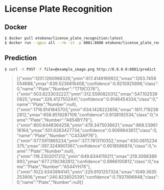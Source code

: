 # License Plate Recognition
## Docker

```bash
$ docker pull etokone/license_plate_recognition:latest
$ docker run --gpus all --rm -it -p 8081:8080 etokone/license_plate_recognition:latest
```

## Prediction
```bash
$ curl -X POST -F file=@example_image.png http://0.0.0.0:8081/predict
```
>[{\"xmin\":1201.1260986328,\"ymin\":617.4149169922,\"xmax\":1283.7456054688,\"ymax\":639.5236816406,\"confidence\":0.9210925698,\"class\":0,\"name\":\"Plate\",\"Number\":\"T719CO76\"},{\"xmin\":503.8233032227,\"ymin\":312.5590820312,\"xmax\":547.1025390625,\"ymax\":326.4127502441,\"confidence\":0.9146454334,\"class\":0,\"name\":\"Plate\",\"Number\":null},{\"xmin\":1716.9141845703,\"ymin\":634.1428222656,\"xmax\":1811.7192382812,\"ymax\":658.8519287109,\"confidence\":0.9138192534,\"class\":0,\"name\":\"Plate\",\"Number\":\"A854BY79\"},{\"xmin\":800.6448364258,\"ymin\":478.3475036621,\"xmax\":868.5396118164,\"ymax\":501.6263427734,\"confidence\":0.9069643617,\"class\":0,\"name\":\"Plate\",\"Number\":\"C433AP76\"},{\"xmin\":577.5911865234,\"ymin\":377.7813110352,\"xmax\":630.0615234375,\"ymax\":397.3248901367,\"confidence\":0.9018586874,\"class\":0,\"name\":\"Plate\",\"Number\":null},{\"xmin\":118.2302017212,\"ymin\":649.8344116211,\"xmax\":219.3068389893,\"ymax\":677.2192382812,\"confidence\":0.8966100812,\"class\":0,\"name\":\"Plate\",\"Number\":\"A544YH76\"},{\"xmin\":1022.6343994141,\"ymin\":229.9101257324,\"xmax\":1049.3635253906,\"ymax\":240.8238525391,\"confidence\":0.7937896848,\"class\":0,\"name\":\"Plate\",\"Number\":null}]
   
